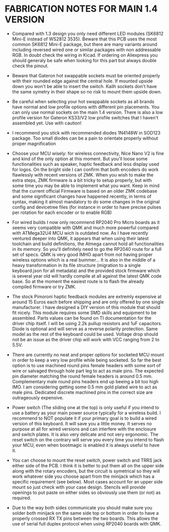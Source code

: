 # FABRICATION NOTES FOR MAIN 1.4 VERSION
-  Compared with 1.3 design you only need different LED modules (SK6812 Mini-E instead of WS2812 3535). Beware that this PCB uses the most common SK6812 Mini-E package, but there are many variants around including reversed wired one or similar packages with non addressable RGB. In doubt check the wiring in Kicad. If ordering on Aliexpress you should generaly be safe when looking for this part but always double check the pinout.

-  Beware that Gateron hot swappable sockets must be oriented properly with their rounded edge against the central hole. If mounted upside down you won't be able to insert the switch. Kailh sockets don't have the same symetry in their shape so no risk to mount them upside down.

-  Be careful when selecting your hot swappable sockets as all brands have normal and low profile options with different pin placements. You can only use normal sockets on the main 1.4 version. There is also a low profile version for Gateron KS33/V2 low profile switches that I haven't assembled yet. Use with caution!

-  I recommend you stick with recommended diodes 1N4148W in SOD123 package. Too small diodes can be a pain to orientate properly without proper magnification

-  Choose your MCU wisely: for wireless connectivity, Nice Nano V2 is fine and kind of the only option at this moment. But you'll loose some functionalities such as speaker, haptic feedback and less display used for logos. On the bright side I can confirm that both encoders do work flawlessly with recent versions of ZMK. When you wish to make the extra steps, ZMK firmware is a bit tricky to setup properly, but with some time you may be able to implement what you want. Keep in mind that the current official Firmware is based on an older ZMK codebase and some significant changes have happened recently, in terms of syntax, making it almost mandatory to do some changes in the original config and devicetree files (for instance in order to have precise pulses per rotation for each encoder or to enable RGB)

-  For wired builds I now only recommend RP2040 Pro Micro boards as it seems very compatible with QMK and much more powerful compared with ATMega32U4 MCU wich is outdated now. As I have recently ventured deeper into QMK, it appears that when using their latest toolchain and build definitions, the Atmega cannot hold all functionalities in its memory. So you'll definitely need to go the RP2040 route for a full set of specs. QMK is very good IMHO apart from not having proper wireless options which is a real bummer... It is also in the middle of a heavy transformation in its file structure (migration to a single keyboard.json for all metadata) and the provided stock firmware which is several year old will hardly compile at all against the latest QMK code base. So at the moment the easiest route is to flash the already compiled firmware or try ZMK.

-  The stock Pimoroni haptic feedback modules are extremly expensive at around 15 Euros each before shipping and are only offered by one single manufacturer. I have designed a DIY version of this module that should fit nicely. This module requires some SMD skills and equipment to be assembled. Parts values can be found on TI documentation for the driver chip itself. I will be using 2.2k pullup resistors and 1uF capacitors. Diode is optional and will serve as a reverse polarity protection. Same model as the rest of the keyboard could be used. Voltage drop should not be an issue as the driver chip will work with VCC ranging from 2 to 5.5V.

-  There are currently no neat and proper options for socketed MCU mount in order to keep a very low profile while being socketed. So far the best option is to use machined round pins female headers with some sort of wire or salvaged through hole part leg to act as male pins. The expected pin diameter matching the round female headers is around 0.5 mm. Complementary male round pins headers end up beeing a bit too high IMO. I am considering getting some 0.5 mm gold plated wire to act as male pins. Dedicated discrete machined pins in the correct size are outrageously expensive.

-  Power switch (The sliding one at the top) is only useful if you intend to use a battery as your main power source typically for a wireless build. I recommend to NOT populate it if your primary goal is to build a wired version of this keyboard. It will save you a little money. It serves no purpose at all for wired versions and can interfere with the enclosure and switch plates. It is also very delicate and not very ergonomic. The reset switch on the contrary will serve you every time you intend to flash your MCU, even when bootmagic is enabled it is always useful to have it.

-  You can choose to mount the reset switch, power switch and TRRS jack either side of the PCB. I think it is better to put them all on the upper side along with the rotary encoders, but the circuit is symetrical so they will work whatever side you choose apart from the minijack which has a specific requirement (see below). Most cases account for an upper side mount so just check with your case design. Stencils will provide openings to put paste on either sides so obviously use them (or not) as required.

-  Due to the way both sides communicate you should make sure you solder both minijack on the same side top or bottom in order to have a properly crossed RX TX pins between the two boards. This allows the use of serial full duplex protocol when using RP2040 boards with QMK.
